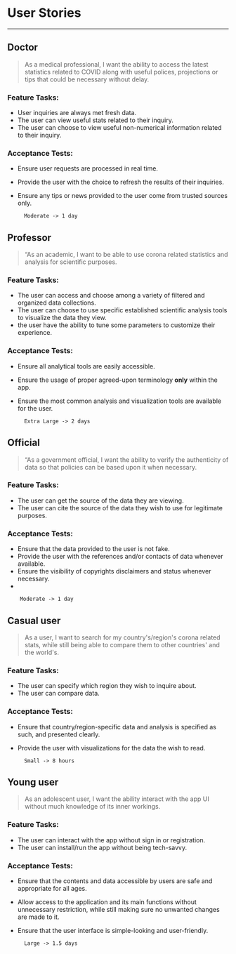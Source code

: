 # User Stories

<hr/>

## Doctor
> As a medical professional, I want the ability to access the latest statistics related to COVID along with
  useful polices, projections or tips that could be necessary without delay.


### Feature Tasks:
- User inquiries are always met fresh data.
- The user can view useful stats related to their inquiry.
- The user can choose to view useful non-numerical information related to their inquiry.



### Acceptance Tests:
- Ensure user requests are processed in real time.
- Provide the user with the choice to refresh the results of their inquiries.
- Ensure any tips or news provided to the user come from trusted sources only.

  
        Moderate -> 1 day


## Professor
> “As an academic, I want to be able to use corona related statistics and analysis for scientific purposes.


### Feature Tasks:
- The user can access and choose among a variety of filtered and organized data collections. 
- The user can choose to use specific established scientific analysis tools to visualize the data they view.
- the user have the ability to tune some parameters to customize their experience.

### Acceptance Tests:
- Ensure all analytical tools are easily accessible.
- Ensure the usage of proper agreed-upon terminology **only** within the app.
- Ensure the most common analysis and visualization tools are available for the user.


        Extra Large -> 2 days


## Official
> “As a government official, I want the ability to verify the authenticity of data so that policies can be based
  upon it when necessary.

### Feature Tasks:
- The user can get the source of the data they are viewing.
- The user can cite the source of the data they wish to use for legitimate purposes.




### Acceptance Tests:
- Ensure that the data provided to the user is not fake.
- Provide the user with the references and/or contacts of data whenever available.
- Ensure the visibility of copyrights disclaimers and status whenever necessary.
- 

        Moderate -> 1 day


## Casual user
> As a user, I want to search for my country's/region's corona related stats, while still being able to compare
  them to other countries' and the world's. 


### Feature Tasks:
- The user can specify which region they wish to inquire about.
- The user can compare data.



### Acceptance Tests:
- Ensure that country/region-specific data and analysis is specified as such, and presented clearly. 
- Provide the user with visualizations for the data the wish to read.


        Small -> 8 hours




## Young user
> As an adolescent user, I want the ability interact with the app UI without much knowledge of its inner workings.

### Feature Tasks:
- The user can interact with the app without sign in or registration.
- The user can install/run the app without being tech-savvy.



### Acceptance Tests:
- Ensure that the contents and data accessible by users are safe and appropriate for all ages.
- Allow access to the application and its main functions without unnecessary restriction, while still making 
  sure no unwanted changes are made to it.
- Ensure that the user interface is simple-looking and user-friendly.

        
        Large -> 1.5 days


